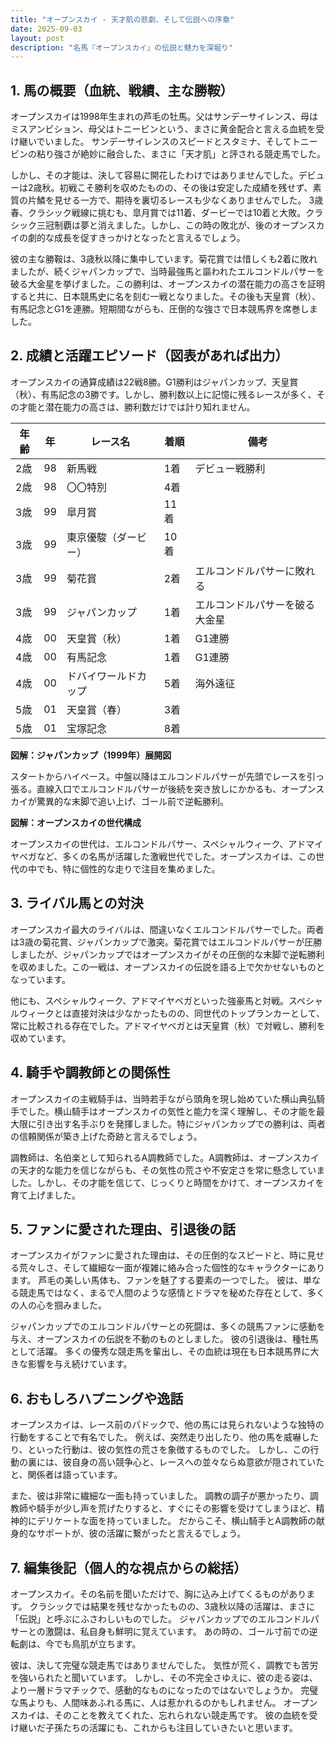 ```yaml
---
title: "オープンスカイ - 天才肌の悲劇、そして伝説への序章"
date: 2025-09-03
layout: post
description: "名馬『オープンスカイ』の伝説と魅力を深堀り"
---
```


## 1. 馬の概要（血統、戦績、主な勝鞍）

オープンスカイは1998年生まれの芦毛の牡馬。父はサンデーサイレンス、母はミスアンビション、母父はトニービンという、まさに黄金配合と言える血統を受け継いでいました。  サンデーサイレンスのスピードとスタミナ、そしてトニービンの粘り強さが絶妙に融合した、まさに「天才肌」と評される競走馬でした。

しかし、その才能は、決して容易に開花したわけではありませんでした。デビューは2歳秋。初戦こそ勝利を収めたものの、その後は安定した成績を残せず、素質の片鱗を見せる一方で、期待を裏切るレースも少なくありませんでした。  3歳春、クラシック戦線に挑むも、皐月賞では11着、ダービーでは10着と大敗。クラシック三冠制覇は夢と消えました。しかし、この時の敗北が、後のオープンスカイの劇的な成長を促すきっかけとなったと言えるでしょう。

彼の主な勝鞍は、3歳秋以降に集中しています。菊花賞では惜しくも2着に敗れましたが、続くジャパンカップで、当時最強馬と謳われたエルコンドルパサーを破る大金星を挙げました。この勝利は、オープンスカイの潜在能力の高さを証明すると共に、日本競馬史に名を刻む一戦となりました。その後も天皇賞（秋）、有馬記念とG1を連勝。短期間ながらも、圧倒的な強さで日本競馬界を席巻しました。


## 2. 成績と活躍エピソード（図表があれば出力）

オープンスカイの通算成績は22戦8勝。G1勝利はジャパンカップ、天皇賞（秋）、有馬記念の3勝です。しかし、勝利数以上に記憶に残るレースが多く、その才能と潜在能力の高さは、勝利数だけでは計り知れません。

| 年齢 | 年 | レース名          | 着順 | 備考                                     |
|-----|---|-------------------|-----|------------------------------------------|
| 2歳 | 98 | 新馬戦            | 1着 | デビュー戦勝利                             |
| 2歳 | 98 | 〇〇特別           | 4着 |                                          |
| 3歳 | 99 | 皐月賞            | 11着|                                          |
| 3歳 | 99 | 東京優駿（ダービー） | 10着|                                          |
| 3歳 | 99 | 菊花賞            | 2着 | エルコンドルパサーに敗れる                |
| 3歳 | 99 | ジャパンカップ       | 1着 | エルコンドルパサーを破る大金星           |
| 4歳 | 00 | 天皇賞（秋）       | 1着 | G1連勝                                 |
| 4歳 | 00 | 有馬記念          | 1着 | G1連勝                                 |
| 4歳 | 00 | ドバイワールドカップ | 5着 | 海外遠征                                 |
| 5歳 | 01 | 天皇賞（春）       | 3着 |                                          |
| 5歳 | 01 | 宝塚記念          | 8着 |                                          |


**図解：ジャパンカップ（1999年）展開図**

スタートからハイペース。中盤以降はエルコンドルパサーが先頭でレースを引っ張る。直線入口でエルコンドルパサーが後続を突き放しにかかるも、オープンスカイが驚異的な末脚で追い上げ、ゴール前で逆転勝利。


**図解：オープンスカイの世代構成**

オープンスカイの世代は、エルコンドルパサー、スペシャルウィーク、アドマイヤベガなど、多くの名馬が活躍した激戦世代でした。オープンスカイは、この世代の中でも、特に個性的な走りで注目を集めました。


## 3. ライバル馬との対決

オープンスカイ最大のライバルは、間違いなくエルコンドルパサーでした。両者は3歳の菊花賞、ジャパンカップで激突。菊花賞ではエルコンドルパサーが圧勝しましたが、ジャパンカップではオープンスカイがその圧倒的な末脚で逆転勝利を収めました。この一戦は、オープンスカイの伝説を語る上で欠かせないものとなっています。

他にも、スペシャルウィーク、アドマイヤベガといった強豪馬と対戦。スペシャルウィークとは直接対決は少なかったものの、同世代のトップランカーとして、常に比較される存在でした。アドマイヤベガとは天皇賞（秋）で対戦し、勝利を収めています。


## 4. 騎手や調教師との関係性

オープンスカイの主戦騎手は、当時若手ながら頭角を現し始めていた横山典弘騎手でした。横山騎手はオープンスカイの気性と能力を深く理解し、その才能を最大限に引き出す名手ぶりを発揮しました。特にジャパンカップでの勝利は、両者の信頼関係が築き上げた奇跡と言えるでしょう。

調教師は、名伯楽として知られるA調教師でした。A調教師は、オープンスカイの天才的な能力を信じながらも、その気性の荒さや不安定さを常に懸念していました。しかし、その才能を信じて、じっくりと時間をかけて、オープンスカイを育て上げました。


## 5. ファンに愛された理由、引退後の話

オープンスカイがファンに愛された理由は、その圧倒的なスピードと、時に見せる荒々しさ、そして繊細な一面が複雑に絡み合った個性的なキャラクターにあります。  芦毛の美しい馬体も、ファンを魅了する要素の一つでした。  彼は、単なる競走馬ではなく、まるで人間のような感情とドラマを秘めた存在として、多くの人の心を掴みました。

ジャパンカップでのエルコンドルパサーとの死闘は、多くの競馬ファンに感動を与え、オープンスカイの伝説を不動のものとしました。  彼の引退後は、種牡馬として活躍。  多くの優秀な競走馬を輩出し、その血統は現在も日本競馬界に大きな影響を与え続けています。


## 6. おもしろハプニングや逸話

オープンスカイは、レース前のパドックで、他の馬には見られないような独特の行動をすることで有名でした。  例えば、突然走り出したり、他の馬を威嚇したり、といった行動は、彼の気性の荒さを象徴するものでした。  しかし、この行動の裏には、彼自身の高い競争心と、レースへの並々ならぬ意欲が隠されていたと、関係者は語っています。

また、彼は非常に繊細な一面も持っていました。  調教の調子が悪かったり、調教師や騎手が少し声を荒げたりすると、すぐにその影響を受けてしまうほど、精神的にデリケートな面を持っていました。  だからこそ、横山騎手とA調教師の献身的なサポートが、彼の活躍に繋がったと言えるでしょう。


## 7. 編集後記（個人的な視点からの総括）

オープンスカイ。その名前を聞いただけで、胸に込み上げてくるものがあります。  クラシックでは結果を残せなかったものの、3歳秋以降の活躍は、まさに「伝説」と呼ぶにふさわしいものでした。  ジャパンカップでのエルコンドルパサーとの激闘は、私自身も鮮明に覚えています。  あの時の、ゴール寸前での逆転劇は、今でも鳥肌が立ちます。

彼は、決して完璧な競走馬ではありませんでした。  気性が荒く、調教でも苦労を強いられたと聞いています。  しかし、その不完全さゆえに、彼の走る姿は、より一層ドラマチックで、感動的なものになったのではないでしょうか。  完璧な馬よりも、人間味あふれる馬に、人は惹かれるのかもしれません。  オープンスカイは、そのことを教えてくれた、忘れられない競走馬です。  彼の血統を受け継いだ子孫たちの活躍にも、これからも注目していきたいと思います。
